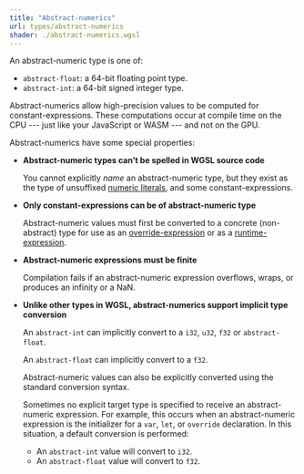 ```yaml
---
title: "Abstract-numerics"
url: types/abstract-numerics
shader: ./abstract-numerics.wgsl
---
```


An abstract-numeric type is one of:

* `abstract-float`: a 64-bit floating point type.
* `abstract-int`: a 64-bit signed integer type.

Abstract-numerics allow high-precision values to be computed for constant-expressions.
These computations occur at compile time on the CPU ---
just like your JavaScript or WASM --- and not on the GPU.

Abstract-numerics have some special properties:

* **Abstract-numeric types can't be spelled in WGSL source code**

  You cannot explicitly *name* an abstract-numeric type, but they exist as the type
  of unsuffixed [numeric literals](/expressions/evaluation-stage/constant/numeric-literals),
  and some constant-expressions.

* **Only constant-expressions can be of abstract-numeric type**

  Abstract-numeric values must first be converted to a concrete (non-abstract) type
  for use as an [override-expression](/expressions/evaluation-stage/override)
  or as a [runtime-expression](/expressions/evaluation-stage/runtime).

* **Abstract-numeric expressions must be finite**

  Compilation fails if an abstract-numeric expression
  overflows, wraps, or produces an infinity or a NaN.

* **Unlike other types in WGSL, abstract-numerics support implicit type conversion**

  An `abstract-int` can implicitly convert to a `i32`, `u32`, `f32` or `abstract-float`.

  An `abstract-float` can implicitly convert to a `f32`.

  Abstract-numeric values can also be explicitly converted using the standard conversion syntax.

  Sometimes no explicit target type is specified to receive an abstract-numeric expression.
  For example, this occurs when an abstract-numeric expression is the initializer for
  a `var`, `let`, or `override` declaration.
  In this situation, a default conversion is performed:

   * An `abstract-int` value will convert to `i32`.
   * An `abstract-float` value will convert to `f32`.

